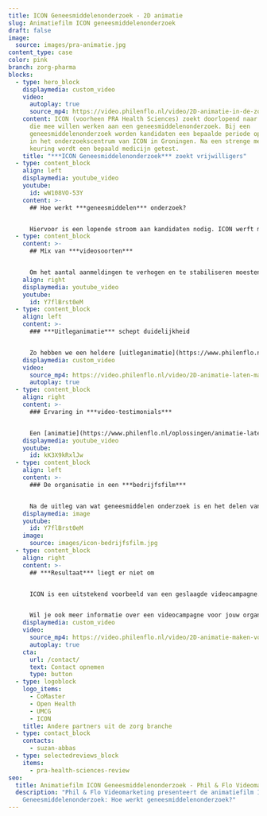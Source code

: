 ```yaml
---
title: ICON Geneesmiddelenonderzoek - 2D animatie
slug: Animatiefilm ICON geneesmiddelenonderzoek
draft: false
image:
  source: images/pra-animatie.jpg
content_type: case
color: pink
branch: zorg-pharma
blocks:
  - type: hero_block
    displaymedia: custom_video
    video:
      autoplay: true
      source_mp4: https://video.philenflo.nl/video/2D-animatie-in-de-zorg-ICON1.mp4
    content: ICON (voorheen PRA Health Sciences) zoekt doorlopend naar vrijwilligers
      die mee willen werken aan een geneesmiddelenonderzoek. Bij een
      geneesmiddelenonderzoek worden kandidaten een bepaalde periode opgenomen
      in het onderzoekscentrum van ICON in Groningen. Na een strenge medische
      keuring wordt een bepaald medicijn getest.
    title: "***ICON Geneesmiddelenonderzoek*** zoekt vrijwilligers"
  - type: content_block
    align: left
    displaymedia: youtube_video
    youtube:
      id: wW108VO-53Y
    content: >-
      ## Hoe werkt ***geneesmiddelen*** onderzoek?


      Hiervoor is een lopende stroom aan kandidaten nodig. ICON werft middels een always-on campaign en hen viel op dat er rond de zomerperiode een forse dip in het aantal aanmeldingen zat. Naast het feit dat kandidaten gedurende de zomerperiode vaak andere dingen te doen hebben, is het door middel van enquêtes en onderzoek duidelijk geworden dat men geneesmiddelenonderzoek vaak “eng” vindt. Het is niet 100% duidelijk wat een onderzoek inhoudt en of het wel of niet gevaarlijk is.
  - type: content_block
    content: >-
      ## Mix van ***videosoorten***


      Om het aantal aanmeldingen te verhogen en te stabiliseren moesten er cases, ervaringen en toelichting op geneesmiddelenonderzoek gepresenteerd worden aan toekomstige vrijwilligers. Om dit te realiseren hebben we in het voortraject van de kandidaat duidelijkheid geschept door de inzet van een passende mix van videosoorten.
    align: right
    displaymedia: youtube_video
    youtube:
      id: Y7flBrst0eM
  - type: content_block
    align: left
    content: >-
      ### ***Uitleganimatie*** schept duidelijkheid


      Zo hebben we een heldere [uitleganimatie](https://www.philenflo.nl/uitleganimatie-laten-maken/) opgeleverd waarin we binnen 59 seconden duidelijk maken wat geneesmiddelenonderzoek is en hoe ICON te werk gaat. Van ontvangst tot het verlaten van de faciliteiten.
    displaymedia: custom_video
    video:
      source_mp4: https://video.philenflo.nl/video/2D-animatie-laten-maken-voor-de-zorg-ICON2.mp4
      autoplay: true
  - type: content_block
    align: right
    content: >-
      ### Ervaring in ***video-testimonials***


      Een [animatie](https://www.philenflo.nl/oplossingen/animatie-laten-maken/) is echter niet voldoende om alle vraagstukken van een potentiële vrijwilliger te beantwoorden. Daarom zijn aanvullend video-testimonials gefilmd. In drie testimonials vertellen echte kandidaten in beeld over hun beweegredenen om deel te nemen aan een onderzoek. Daarnaast lichten zij toe hoe ze de tijd in het onderzoekscentrum hebben ervaren. ‘Een kijkje in de keuken’ waarbij de strikte richtlijnen en regels in het kader van veiligheid een belangrijk onderwerp van de [video’s](https://www.philenflo.nl/oplossingen/video-laten-maken/) zijn.
    displaymedia: youtube_video
    youtube:
      id: kK3X9kRxlJw
  - type: content_block
    align: left
    content: >-
      ### De organisatie in een ***bedrijfsfilm***


      Na de uitleg van wat geneesmiddelen onderzoek is en het delen van ervaringen is het natuurlijk belangrijk om te weten met wat voor organisatie de kandidaat in aanraking komt. Een [bedrijfsfilm](https://www.philenflo.nl/bedrijfsfilm-laten-maken/) die deze informatie verschaft kan om deze reden niet ontbreken. Sterker nog, deze film is zelfs essentieel. Je doet namelijk geen zaken met een bedrijf waar je geen vertrouwen in hebt. Zeker niet als het om je gezondheid gaat!
    displaymedia: image
    youtube:
      id: Y7flBrst0eM
    image:
      source: images/icon-bedrijfsfilm.jpg
  - type: content_block
    align: right
    content: >-
      ## ***Resultaat*** liegt er niet om


      ICON is een uitstekend voorbeeld van een geslaagde videocampagne. Het denkwerk voorafgaand aan de filmopnames en animeerwerk in combinatie met het goed online wegzetten op YouTube heeft geresulteerd tot een verdubbeling in het aantal aanmeldingen. Met name de uitleganimatie doet haar werk uitstekend met inmiddels meer dan 1 miljoen weergaven. Kijk voor alle videoresultaten eens naar het compleet ingerichte [YouTube kanaal van ICON geneesmiddelenonderzoek](https://www.youtube.com/c/ICONGeneesmiddelenonderzoek).


      Wil je ook meer informatie over een videocampagne voor jouw organisatie? Neem contact op of bel onze adviseurs 085 273 8331
    displaymedia: custom_video
    video:
      source_mp4: https://video.philenflo.nl/video/2D-animatie-maken-voor-in-de-zorg-ICON3.mp4
      autoplay: true
    cta:
      url: /contact/
      text: Contact opnemen
      type: button
  - type: logoblock
    logo_items:
      - CoMaster
      - Open Health
      - UMCG
      - ICON
    title: Andere partners uit de zorg branche
  - type: contact_block
    contacts:
      - suzan-abbas
  - type: selectedreviews_block
    items:
      - pra-health-sciences-review
seo:
  title: Animatiefilm ICON Geneesmiddelenonderzoek - Phil & Flo Videomarketing
  description: "Phil & Flo Videomarketing presenteert de animatiefilm ICON
    Geneesmiddelenonderzoek: Hoe werkt geneesmiddelenonderzoek?"
---
```

